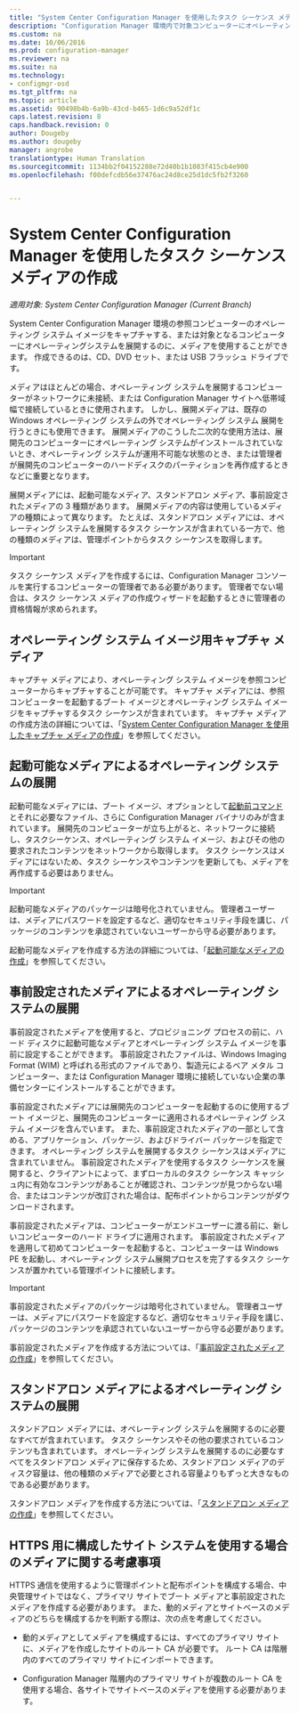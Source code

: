 ```yaml
---
title: "System Center Configuration Manager を使用したタスク シーケンス メディアの作成"
description: "Configuration Manager 環境内で対象コンピューターにオペレーティング システムを展開するため、CD などのタスク シーケンス メディアを作成します。"
ms.custom: na
ms.date: 10/06/2016
ms.prod: configuration-manager
ms.reviewer: na
ms.suite: na
ms.technology:
- configmgr-osd
ms.tgt_pltfrm: na
ms.topic: article
ms.assetid: 90498b4b-6a9b-43cd-b465-1d6c9a52df1c
caps.latest.revision: 8
caps.handback.revision: 0
author: Dougeby
ms.author: dougeby
manager: angrobe
translationtype: Human Translation
ms.sourcegitcommit: 1134bb2f04152288e72d40b1b1083f415cb4e900
ms.openlocfilehash: f00defcdb56e37476ac24d8ce25d1dc5fb2f3260


---
```

# <a name="create-task-sequence-media-with-system-center-configuration-manager"></a>System Center Configuration Manager を使用したタスク シーケンス メディアの作成

*適用対象: System Center Configuration Manager (Current Branch)*

System Center Configuration Manager 環境の参照コンピューターのオペレーティング システム イメージをキャプチャする、または対象となるコンピューターにオペレーティングシステムを展開するのに、メディアを使用することができます。 作成できるのは、CD、DVD セット、または USB フラッシュ ドライブです。  

 メディアはほとんどの場合、オペレーティング システムを展開するコンピューターがネットワークに未接続、または Configuration Manager サイトへ低帯域幅で接続しているときに使用されます。 しかし、展開メディアは、既存の Windows オペレーティング システムの外でオペレーティング システム 展開を行うときにも使用できます。 展開メディアのこうした二次的な使用方法は、展開先のコンピューターにオペレーティング システムがインストールされていないとき、オペレーティング システムが運用不可能な状態のとき、または管理者が展開先のコンピューターのハードディスクのパーティションを再作成するときなどに重要となります。  

 展開メディアには、起動可能なメディア、スタンドアロン メディア、事前設定されたメディアの 3 種類があります。 展開メディアの内容は使用しているメディアの種類によって異なります。 たとえば、スタンドアロン メディアには、オペレーティング システムを展開するタスク シーケンスが含まれている一方で、他の種類のメディアは、管理ポイントからタスク シーケンスを取得します。  

> [!IMPORTANT]  
>  タスク シーケンス メディアを作成するには、Configuration Manager コンソールを実行するコンピューターの管理者である必要があります。 管理者でない場合は、タスク シーケンス メディアの作成ウィザードを起動するときに管理者の資格情報が求められます。  

##  <a name="a-namebkmkplancapturemediaa-capture-media-for-operating-system-images"></a><a name="BKMK_PlanCaptureMedia"></a> オペレーティング システム イメージ用キャプチャ メディア  
 キャプチャ メディアにより、オペレーティング システム イメージを参照コンピューターからキャプチャすることが可能です。 キャプチャ メディアには、参照コンピューターを起動するブート イメージとオペレーティング システム イメージをキャプチャするタスク シーケンスが含まれています。 キャプチャ メディアの作成方法の詳細については、「[System Center Configuration Manager を使用したキャプチャ メディアの作成](create-capture-media.md)」を参照してください。  

##  <a name="a-namebkmkplanbootablemediaa-bootable-media-operating-system-deployments"></a><a name="BKMK_PlanBootableMedia"></a> 起動可能なメディアによるオペレーティング システムの展開  
 起動可能なメディアには、ブート イメージ、オプションとして[起動前コマンド](../understand/prestart-commands-for-task-sequence-media.md)とそれに必要なファイル、さらに Configuration Manager バイナリのみが含まれています。 展開先のコンピューターが立ち上がると、ネットワークに接続し、タスクシーケンス、オペレーティング システム イメージ、およびその他の要求されたコンテンツをネットワークから取得します。 タスク シーケンスはメディアにはないため、タスク シーケンスやコンテンツを更新しても、メディアを再作成する必要はありません。  

> [!IMPORTANT]  
>  起動可能なメディアのパッケージは暗号化されていません。 管理者ユーザーは、メディアにパスワードを設定するなど、適切なセキュリティ手段を講じ、パッケージのコンテンツを承認されていないユーザーから守る必要があります。  

 起動可能なメディアを作成する方法の詳細については、「[起動可能なメディアの作成](create-bootable-media.md)」を参照してください。  

##  <a name="a-namebkmkplanprestagedmediaa-prestaged-media-operating-system-deployments"></a><a name="BKMK_PlanPrestagedMedia"></a> 事前設定されたメディアによるオペレーティング システムの展開  
 事前設定されたメディアを使用すると、プロビジョニング プロセスの前に、ハード ディスクに起動可能なメディアとオペレーティング システム イメージを事前に設定することができます。 事前設定されたファイルは、Windows Imaging Format (WIM) と呼ばれる形式のファイルであり、製造元によるベア メタル コンピューター、または Configuration Manager 環境に接続していない企業の準備センターにインストールすることができます。  

 事前設定されたメディアには展開先のコンピューターを起動するのに使用するブート イメージと、展開先のコンピューターに適用されるオペレーティング システム イメージを含んでいます。 また、事前設定されたメディアの一部として含める、アプリケーション、パッケージ、およびドライバー パッケージを指定できます。 オペレーティング システムを展開するタスク シーケンスはメディアに含まれていません。 事前設定されたメディアを使用するタスク シーケンスを展開すると、クライアントによって、まずローカルのタスク シーケンス キャッシュ内に有効なコンテンツがあることが確認され、コンテンツが見つからない場合、またはコンテンツが改訂された場合は、配布ポイントからコンテンツがダウンロードされます。  

 事前設定されたメディアは、コンピューターがエンドユーザーに渡る前に、新しいコンピューターのハード ドライブに適用されます。 事前設定されたメディアを適用して初めてコンピューターを起動すると、コンピューターは Windows PE を起動し、オペレーティング システム展開プロセスを完了するタスク シーケンスが置かれている管理ポイントに接続します。  

> [!IMPORTANT]  
>  事前設定されたメディアのパッケージは暗号化されていません。 管理者ユーザーは、メディアにパスワードを設定するなど、適切なセキュリティ手段を講じ、パッケージのコンテンツを承認されていないユーザーから守る必要があります。  

 事前設定されたメディアを作成する方法については、「[事前設定されたメディアの作成](create-prestaged-media.md)」を参照してください。  

##  <a name="a-namebkmkplanstandalonemediaa-stand-alone-media-operating-system-deployments"></a><a name="BKMK_PlanStandaloneMedia"></a> スタンドアロン メディアによるオペレーティング システムの展開  
 スタンドアロン メディアには、オペレーティング システムを展開するのに必要なすべてが含まれています。 タスク シーケンスやその他の要求されているコンテンツも含まれています。 オペレーティング システムを展開するのに必要なすべてをスタンドアロン メディアに保存するため、スタンドアロン メディアのディスク容量は、他の種類のメディアで必要とされる容量よりもずっと大きなものである必要があります。  

 スタンドアロン メディアを作成する方法については、「[スタンドアロン メディアの作成](create-stand-alone-media.md)」を参照してください。  

## <a name="media-considerations-when-using-site-systems-configured-for-https"></a>HTTPS 用に構成したサイト システムを使用する場合のメディアに関する考慮事項  
 HTTPS 通信を使用するように管理ポイントと配布ポイントを構成する場合、中央管理サイトではなく、プライマリ サイトでブート メディアと事前設定されたメディアを作成する必要があります。 また、動的メディアとサイトベースのメディアのどちらを構成するかを判断する際は、次の点を考慮してください。  

-   動的メディアとしてメディアを構成するには、すべてのプライマリ サイトに、メディアを作成したサイトのルート CA が必要です。 ルート CA は階層内のすべてのプライマリ サイトにインポートできます。  

-   Configuration Manager 階層内のプライマリ サイトが複数のルート CA を使用する場合、各サイトでサイトベースのメディアを使用する必要があります。  



<!--HONumber=Nov16_HO1-->



